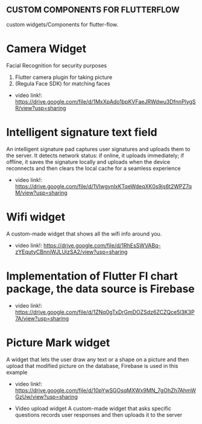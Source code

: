 ## CUSTOM COMPONENTS FOR FLUTTERFLOW

  custom widgets/Components for flutter-flow.

  # Camera Widget
  Facial Recognition for security purposes
  1. Flutter camera plugin for taking picture
  2. (Regula Face SDK) for matching faces
  - video link!: https://drive.google.com/file/d/1MxXpAdo1bpKVFaeJRWdwu3DfnnPlygSR/view?usp=sharing
     
  # Intelligent signature text field
  An intelligent signature pad captures user signatures and uploads them to the server. It detects network status: if online, it uploads immediately; if offline, it saves the signature locally and uploads when 
  the device reconnects and then clears the local cache for a seamless experience
  - video link!: https://drive.google.com/file/d/1VlwgynlxKTqeWdeqXK0s9js6t2WPZ7qM/view?usp=sharing

  # Wifi widget
  A custom-made widget that shows all the wifi info around you.
  - video link!: https://drive.google.com/file/d/1RhEsSWVABq-zYEqutyCBnniWJLUizSA2/view?usp=sharing

  # Implementation of Flutter Fl chart package, the data source is Firebase
  - video link!: https://drive.google.com/file/d/1ZNq0gTxDrGmDOZSdz6ZCZQce5l3K3P7A/view?usp=sharing

  # Picture Mark widget
  A widget that lets the user draw any text or a shape on a picture and then upload that modified picture on the database, Firebase is used in this example
  - video link!: https://drive.google.com/file/d/10pYwSGOsqMXWx9MN_7gOhZh7AhmWGzUw/view?usp=sharing 


- Video upload widget
  A custom-made widget that asks specific questions records user responses and then uploads it to the server

